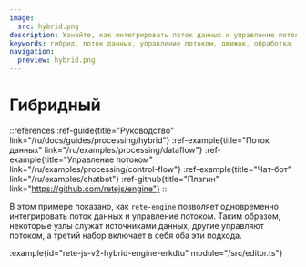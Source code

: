 ```yaml
---
image:
  src: hybrid.png
description: Узнайте, как интегрировать поток данных и управление потоком с использованием rete-engine. В этом примере показано, как некоторые узлы служат источниками данных, другие управляют потоком, а третий набор включает в себя оба эти подхода.
keywords: гибрид, поток данных, управление потоком, движок, обработка
navigation:
  preview: hybrid.png
---
```


# Гибридный

::references
:ref-guide{title="Руководство" link="/ru/docs/guides/processing/hybrid"}
:ref-example{title="Поток данных" link="/ru/examples/processing/dataflow"}
:ref-example{title="Управление потоком" link="/ru/examples/processing/control-flow"}
:ref-example{title="Чат-бот" link="/ru/examples/chatbot"}
:ref-github{title="Плагин" link="https://github.com/retejs/engine"}
::

В этом примере показано, как `rete-engine` позволяет одновременно интегрировать поток данных и управление потоком. Таким образом, некоторые узлы служат источниками данных, другие управляют потоком, а третий набор включает в себя оба эти подхода.

:example{id="rete-js-v2-hybrid-engine-erkdtu" module="/src/editor.ts"}
